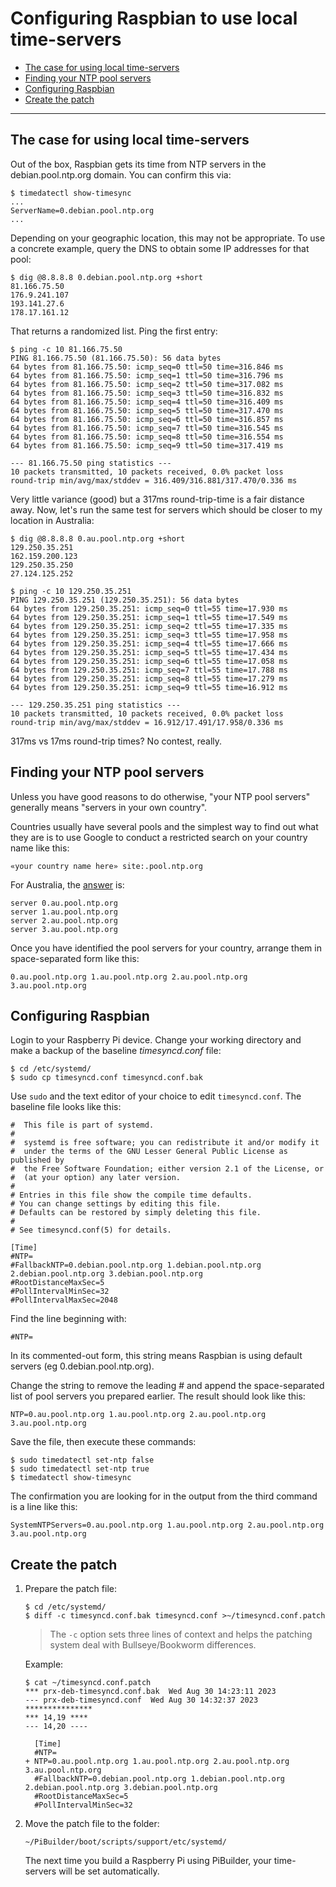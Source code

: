 # Configuring Raspbian to use local time-servers

- [The case for using local time-servers](#theCase)
- [Finding your NTP pool servers](#findNTPservers)
- [Configuring Raspbian](#configRPi)
- [Create the patch](#createPatch)

<hr>

<a name="theCase"></a>
## The case for using local time-servers

Out of the box, Raspbian gets its time from NTP servers in the debian.pool.ntp.org domain. You can confirm this via:

```
$ timedatectl show-timesync
...
ServerName=0.debian.pool.ntp.org
...
``` 

Depending on your geographic location, this may not be appropriate. To use a concrete example, query the DNS to obtain some IP addresses for that pool:

```
$ dig @8.8.8.8 0.debian.pool.ntp.org +short
81.166.75.50
176.9.241.107
193.141.27.6
178.17.161.12
```

That returns a randomized list. Ping the first entry:

```
$ ping -c 10 81.166.75.50
PING 81.166.75.50 (81.166.75.50): 56 data bytes
64 bytes from 81.166.75.50: icmp_seq=0 ttl=50 time=316.846 ms
64 bytes from 81.166.75.50: icmp_seq=1 ttl=50 time=316.796 ms
64 bytes from 81.166.75.50: icmp_seq=2 ttl=50 time=317.082 ms
64 bytes from 81.166.75.50: icmp_seq=3 ttl=50 time=316.832 ms
64 bytes from 81.166.75.50: icmp_seq=4 ttl=50 time=316.409 ms
64 bytes from 81.166.75.50: icmp_seq=5 ttl=50 time=317.470 ms
64 bytes from 81.166.75.50: icmp_seq=6 ttl=50 time=316.857 ms
64 bytes from 81.166.75.50: icmp_seq=7 ttl=50 time=316.545 ms
64 bytes from 81.166.75.50: icmp_seq=8 ttl=50 time=316.554 ms
64 bytes from 81.166.75.50: icmp_seq=9 ttl=50 time=317.419 ms

--- 81.166.75.50 ping statistics ---
10 packets transmitted, 10 packets received, 0.0% packet loss
round-trip min/avg/max/stddev = 316.409/316.881/317.470/0.336 ms
```

Very little variance (good) but a 317ms round-trip-time is a fair distance away. Now, let's run the same test for servers which should be closer to my location in Australia:

```
$ dig @8.8.8.8 0.au.pool.ntp.org +short
129.250.35.251
162.159.200.123
129.250.35.250
27.124.125.252

$ ping -c 10 129.250.35.251
PING 129.250.35.251 (129.250.35.251): 56 data bytes
64 bytes from 129.250.35.251: icmp_seq=0 ttl=55 time=17.930 ms
64 bytes from 129.250.35.251: icmp_seq=1 ttl=55 time=17.549 ms
64 bytes from 129.250.35.251: icmp_seq=2 ttl=55 time=17.335 ms
64 bytes from 129.250.35.251: icmp_seq=3 ttl=55 time=17.958 ms
64 bytes from 129.250.35.251: icmp_seq=4 ttl=55 time=17.666 ms
64 bytes from 129.250.35.251: icmp_seq=5 ttl=55 time=17.434 ms
64 bytes from 129.250.35.251: icmp_seq=6 ttl=55 time=17.058 ms
64 bytes from 129.250.35.251: icmp_seq=7 ttl=55 time=17.788 ms
64 bytes from 129.250.35.251: icmp_seq=8 ttl=55 time=17.279 ms
64 bytes from 129.250.35.251: icmp_seq=9 ttl=55 time=16.912 ms

--- 129.250.35.251 ping statistics ---
10 packets transmitted, 10 packets received, 0.0% packet loss
round-trip min/avg/max/stddev = 16.912/17.491/17.958/0.336 ms
```

317ms vs 17ms round-trip times? No contest, really.

<a name="findNTPservers"></a>
## Finding your NTP pool servers

Unless you have good reasons to do otherwise, "your NTP pool servers" generally means "servers in your own country".

Countries usually have several pools and the simplest way to find out what they are is to use Google to conduct a restricted search on your country name like this:

```
«your country name here» site:.pool.ntp.org
```

For Australia, the [answer](https://www.pool.ntp.org/zone/au) is:

```
server 0.au.pool.ntp.org
server 1.au.pool.ntp.org
server 2.au.pool.ntp.org
server 3.au.pool.ntp.org
```

Once you have identified the pool servers for your country, arrange them in space-separated form like this:

```
0.au.pool.ntp.org 1.au.pool.ntp.org 2.au.pool.ntp.org 3.au.pool.ntp.org
```

<a name="configRPi"></a>
## Configuring Raspbian

Login to your Raspberry Pi device. Change your working directory and make a backup of the baseline *timesyncd.conf* file:

```
$ cd /etc/systemd/
$ sudo cp timesyncd.conf timesyncd.conf.bak
```

Use `sudo` and the text editor of your choice to edit `timesyncd.conf`. The baseline file looks like this:

```
#  This file is part of systemd.
#
#  systemd is free software; you can redistribute it and/or modify it
#  under the terms of the GNU Lesser General Public License as published by
#  the Free Software Foundation; either version 2.1 of the License, or
#  (at your option) any later version.
#
# Entries in this file show the compile time defaults.
# You can change settings by editing this file.
# Defaults can be restored by simply deleting this file.
#
# See timesyncd.conf(5) for details.

[Time]
#NTP=
#FallbackNTP=0.debian.pool.ntp.org 1.debian.pool.ntp.org 2.debian.pool.ntp.org 3.debian.pool.ntp.org
#RootDistanceMaxSec=5
#PollIntervalMinSec=32
#PollIntervalMaxSec=2048
```

Find the line beginning with:

```
#NTP=
```

In its commented-out form, this string means Raspbian is using default servers (eg 0.debian.pool.ntp.org).

Change the string to remove the leading \# and append the space-separated list of pool servers you prepared earlier. The result should look like this:

```
NTP=0.au.pool.ntp.org 1.au.pool.ntp.org 2.au.pool.ntp.org 3.au.pool.ntp.org
```

Save the file, then execute these commands:

```
$ sudo timedatectl set-ntp false
$ sudo timedatectl set-ntp true
$ timedatectl show-timesync
```

The confirmation you are looking for in the output from the third command is a line like this:

```
SystemNTPServers=0.au.pool.ntp.org 1.au.pool.ntp.org 2.au.pool.ntp.org 3.au.pool.ntp.org
```

<a name="createPatch"></a>
## Create the patch

1. Prepare the patch file:

	```
	$ cd /etc/systemd/
	$ diff -c timesyncd.conf.bak timesyncd.conf >~/timesyncd.conf.patch
	```
	
	> The `-c` option sets three lines of context and helps the patching system deal with Bullseye/Bookworm differences.

	Example:

	```
	$ cat ~/timesyncd.conf.patch
	*** prx-deb-timesyncd.conf.bak	Wed Aug 30 14:23:11 2023
	--- prx-deb-timesyncd.conf	Wed Aug 30 14:32:37 2023
	***************
	*** 14,19 ****
	--- 14,20 ----
	  
	  [Time]
	  #NTP=
	+ NTP=0.au.pool.ntp.org 1.au.pool.ntp.org 2.au.pool.ntp.org 3.au.pool.ntp.org
	  #FallbackNTP=0.debian.pool.ntp.org 1.debian.pool.ntp.org 2.debian.pool.ntp.org 3.debian.pool.ntp.org
	  #RootDistanceMaxSec=5
	  #PollIntervalMinSec=32
	```

2. Move the patch file to the folder:

	```
	~/PiBuilder/boot/scripts/support/etc/systemd/
	```

	The next time you build a Raspberry Pi using PiBuilder, your time-servers will be set automatically.
